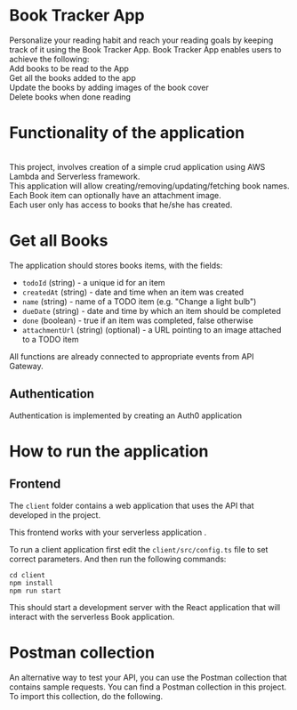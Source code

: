 # Book Tracker App

Personalize your reading habit and reach your reading goals by keeping track of it using the Book Tracker App.
Book Tracker App enables users to achieve the following:
<br> Add books to be read to the App
<br> Get all the books added to the app
<br> Update the books by adding images of the book cover
<br> Delete books when done reading


# Functionality of the application
<br> This project, involves creation of a simple crud application using AWS Lambda and Serverless framework. 
<br> This application will allow creating/removing/updating/fetching book names. 
<br> Each Book item can optionally have an attachment image. 
<br> Each user only has access to books that he/she has created.

# Get all Books 

The application should stores books items, with the fields:

* `todoId` (string) - a unique id for an item
* `createdAt` (string) - date and time when an item was created
* `name` (string) - name of a TODO item (e.g. "Change a light bulb")
* `dueDate` (string) - date and time by which an item should be completed
* `done` (boolean) - true if an item was completed, false otherwise
* `attachmentUrl` (string) (optional) - a URL pointing to an image attached to a TODO item


All functions are already connected to appropriate events from API Gateway.


## Authentication

Authentication is implemented by creating an  Auth0 application 



# How to run the application


## Frontend
The `client` folder contains a web application that uses  the API that  developed in the project.

This frontend works with your serverless application .

To run a client application first edit the `client/src/config.ts` file to set correct parameters. And then run the following commands:

```
cd client
npm install
npm run start
```

This should start a development server with the React application that will interact with the serverless Book application.

# Postman collection

An alternative way to test your API, you can use the Postman collection that contains sample requests. You can find a Postman collection in this project. To import this collection, do the following.

